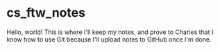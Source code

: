 # cs_ftw_notes

Hello, world! This is where I'll keep my notes, and prove to Charles that I know how to use Git because I'll upload notes to GitHub once I'm done. 

